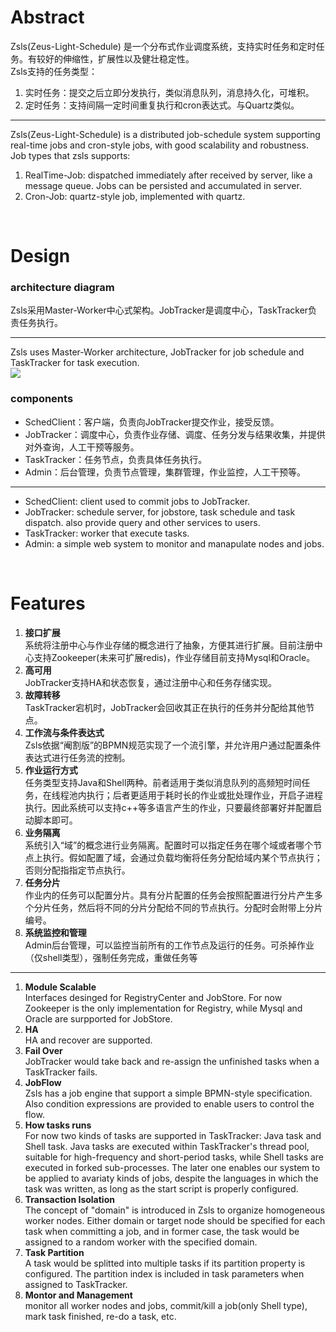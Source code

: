 # Abstract
Zsls(Zeus-Light-Schedule) 是一个分布式作业调度系统，支持实时任务和定时任务。有较好的伸缩性，扩展性以及健壮稳定性。</br>
Zsls支持的任务类型：</br>
1. 实时任务：提交之后立即分发执行，类似消息队列，消息持久化，可堆积。</br>
2. 定时任务：支持间隔一定时间重复执行和cron表达式。与Quartz类似。</br>
* * *
Zsls(Zeus-Light-Schedule) is a distributed job-schedule system supporting real-time jobs and cron-style jobs, with good scalability and robustness.</br>
Job types that zsls supports:</br>
1. RealTime-Job: dispatched immediately after received by server, like a message queue. Jobs can be persisted and accumulated in server.</br>
2. Cron-Job: quartz-style job, implemented with quartz.</br>

</br>

# Design
### architecture diagram
Zsls采用Master-Worker中心式架构。JobTracker是调度中心，TaskTracker负责任务执行。</br>
* * *
Zsls uses Master-Worker architecture, JobTracker for job schedule and TaskTracker for task execution.</br>
![](https://github.com/squallyou/zsls/blob/master/pics/arc.png)</br>
### components
* SchedClient：客户端，负责向JobTracker提交作业，接受反馈。</br>
* JobTracker：调度中心，负责作业存储、调度、任务分发与结果收集，并提供对外查询，人工干预等服务。</br>
* TaskTracker：任务节点，负责具体任务执行。</br>
* Admin：后台管理，负责节点管理，集群管理，作业监控，人工干预等。</br>

- - - -
* SchedClient: client used to commit jobs to JobTracker.</br>
* JobTracker: schedule server, for jobstore, task schedule and task dispatch. also provide query and other services to users.</br>
* TaskTracker: worker that execute tasks.</br>
* Admin: a simple web system to monitor and manapulate nodes and jobs.</br>

</br>

# Features
1.	**接口扩展**</br>
系统将注册中心与作业存储的概念进行了抽象，方便其进行扩展。目前注册中心支持Zookeeper(未来可扩展redis)，作业存储目前支持Mysql和Oracle。</br>
2.	**高可用**</br>
JobTracker支持HA和状态恢复，通过注册中心和任务存储实现。</br>
3.	**故障转移**</br>
TaskTracker宕机时，JobTracker会回收其正在执行的任务并分配给其他节点。</br>
4.	**工作流与条件表达式**</br>
Zsls依据“阉割版”的BPMN规范实现了一个流引擎，并允许用户通过配置条件表达式进行任务流的控制。</br>
5.	**作业运行方式**</br>
任务类型支持Java和Shell两种。前者适用于类似消息队列的高频短时间任务，在线程池内执行；后者更适用于耗时长的作业或批处理作业，开启子进程执行。因此系统可以支持c++等多语言产生的作业，只要最终部署好并配置启动脚本即可。</br>
6.	**业务隔离**</br>
系统引入“域”的概念进行业务隔离。配置时可以指定任务在哪个域或者哪个节点上执行。假如配置了域，会通过负载均衡将任务分配给域内某个节点执行；否则分配指指定节点执行。</br>
7.	**任务分片**</br>
作业内的任务可以配置分片。具有分片配置的任务会按照配置进行分片产生多个分片任务，然后将不同的分片分配给不同的节点执行。分配时会附带上分片编号。</br>
8.	**系统监控和管理**</br>
Admin后台管理，可以监控当前所有的工作节点及运行的任务。可杀掉作业（仅shell类型），强制任务完成，重做任务等</br>
* * * *
1. **Module Scalable**</br>
Interfaces desinged for RegistryCenter and JobStore. For now Zookeeper is the only implementation for Registry, while Mysql and Oracle are surpported for JobStore.</br>
2. **HA**</br>
HA and recover are supported.</br>
3. **Fail Over**</br>
JobTracker would take back and re-assign the unfinished tasks when a TaskTracker fails.</br>
4. **JobFlow**</br>
Zsls has a job engine that support a simple BPMN-style specification. Also condition expressions are provided to enable users to control the flow.</br>
5. **How tasks runs**</br>
For now two kinds of tasks are supported in TaskTracker: Java task and Shell task. Java tasks are executed within TaskTracker's thread pool, suitable for high-frequency and short-period tasks, while Shell tasks are executed in forked sub-processes. The later one enables our system to be applied to avariaty kinds of jobs, despite the languages in which the task was written, as long as the start script is properly configured.</br>
6. **Transaction Isolation**</br>
The concept of "domain" is introduced in Zsls to organize homogeneous worker nodes. Either domain or target node should be specified for each task when committing a job, and in former case, the task would be assigned to a random worker with the specified domain.</br>
7. **Task Partition**</br>
A task would be splitted into multiple tasks if its partition property is configured. The partition index is included in task parameters when assigned to TaskTracker.</br>
8. **Montor and Management**</br>
monitor all worker nodes and jobs, commit/kill a job(only Shell type), mark task finished, re-do a task, etc.
